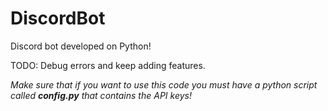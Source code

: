 # DiscordBot

Discord bot developed on Python!

TODO: Debug errors and keep adding features.

*Make sure that if you want to use this code you must have a python script called **config.py** that contains the API keys!*
